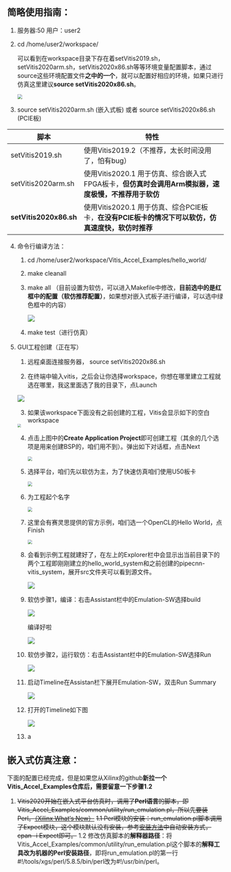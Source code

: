 ## 简略使用指南：

1. 服务器:50   用户：user2 

2. cd /home/user2/workspace/

   可以看到在workspace目录下存在着setVitis2019.sh，setVitis2020arm.sh，setVitis2020x86.sh等等环境变量配置脚本，通过source这些环境配置文件**之中的一个**，就可以配置好相应的环境，如果只进行仿真这里建议**source setVitis2020x86.sh**。

   <img src="./images/source.PNG" style="zoom:67%;" />

3. source setVitis2020arm.sh (嵌入式板)  或者  source setVitis2020x86.sh (PCIE板)

| 脚本                   | 特性                                                         |
| ---------------------- | ------------------------------------------------------------ |
| setVitis2019.sh        | 使用Vitis2019.2（不推荐，太长时间没用了，怕有bug）           |
| setVitis2020arm.sh     | 使用Vitis2020.1  用于仿真、综合嵌入式FPGA板卡，**但仿真时会调用Arm模拟器，速度极慢，不推荐用于软仿** |
| **setVitis2020x86.sh** | 使用Vitis2020.1  用于仿真、综合PCIE板卡，**在没有PCIE板卡的情况下可以软仿，仿真速度快，软仿时推荐** |

4. 命令行编译方法：

   1. cd /home/user2/workspace/Vitis_Accel_Examples/hello_world/

   2. make cleanall

   3. make all   （目前设置为软仿，可以进入Makefile中修改，**目前选中的是红框中的配置（软仿推荐配置）**，如果想对嵌入式板子进行编译，可以选中绿色框中的内容）

      ![](./images/make.PNG)

   4. make test（进行仿真）

5. GUI工程创建（正在写）

   1.  远程桌面连接服务器， source setVitis2020x86.sh

   2.  在终端中输入vitis，之后会让你选择workspace，你想在哪里建立工程就选在哪里，我这里面选了我的目录下，点Launch

      ![](./images/gui_workspace.PNG)

   3.  如果该workspace下面没有之前创建的工程，Vitis会显示如下的空白workspace

      <img src="./images/gui_create_app.PNG" style="zoom: 50%;" />

   4. 点击上图中的**Create Application Project**即可创建工程（其余的几个选项是用来创建BSP的，咱们用不到）。弹出如下对话框，点击Next
   
      <img src="./images/gui_welcom.PNG" style="zoom: 67%;" />
   
   5. 选择平台，咱们先以软仿为主，为了快速仿真咱们使用U50板卡
      
      <img src="./images/gui_select_platform_u50.PNG" style="zoom:67%;" />
      
   6. 为工程起个名字
   
      <img src="./images/gui_prj_name.PNG" style="zoom:67%;" />
   
   7. 这里会有赛灵思提供的官方示例，咱们选一个OpenCL的Hello World，点Finish
   
      <img src="./images/gui_prj_template.PNG" style="zoom:67%;" />
   
   8. 会看到示例工程就建好了，在左上的Explorer栏中会显示出当前目录下的两个工程即刚刚建立的hello_world_system和之前创建的pipecnn-vitis_system，展开src文件夹可以看到源文件。
   
      ![](./images/gui_prj_created.PNG)
   
   9. 软仿步骤1，编译：右击Assistant栏中的Emulation-SW选择build
   
      ![](./images/gui_swemu_build.PNG)
   
      编译好啦
   
      ![](./images/gui_swemu_build_finished.PNG)
   
   10. 软仿步骤2，运行软仿：右击Assistant栏中的Emulation-SW选择Run
   
       ![](./images/gui_swemu_run.PNG)
   
   11. 启动Timeline在Assistan栏下展开Emulation-SW，双击Run Summary
   
       ![](./images/gui_lunch_timeline.PNG)
   
   12. 打开的Timeline如下图
   
       ![](./images/gui_timeline.PNG)
   
   13. a

## 嵌入式仿真注意：

下面的配置已经完成，但是如果您从Xilinx的github**新拉一个Vitis_Accel_Examples仓库后，需要留意一下步骤1.2**

1. ~~Vitis2020开始在嵌入式平台仿真时，调用了**Perl语言**的脚本，即Vitis_Accel_Examples/common/utility/run_emulation.pl，所以先要装Perl。[（Xilinx What‘s New）](https://www.xilinx.com/html_docs/xilinx2020_1/vitis_doc/drr1589984778785.html?hl=perl)~~
    ~~1.1 Perl模块的安装：run_emulation.pl脚本调用了Expect模块，这个模块默认没有安装，参考[安装方法](https://www.cnblogs.com/xianguang/p/9845375.html)中自动安装方式，cpan -i Expect即可。~~
    1.2 修改仿真脚本的**解释器路径**：将Vitis_Accel_Examples/common/utility/run_emulation.pl这个脚本的**解释工具改为机器的Perl安装路径**，即将run_emulation.pl的第一行#!/tools/xgs/perl/5.8.5/bin/perl改为#!/usr/bin/perl。

